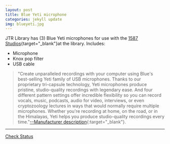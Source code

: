 ```yaml
---
layout: post
title: Blue Yeti microphone
categories: jekyll update
img: blueyeti.jpg
---
```


JTR Library has (3) Blue Yeti microphones for use with the [1587 Studios](https://library.depaul.edu/technology/spaces/Pages/Studio-G.aspx){target="_blank"}at the library.
Includes:

* Microphone
* Knox pop filter
* USB cable

> "Create unparalleled recordings with your computer using Blue's best-selling Yeti family of USB microphones. Thanks to our proprietary tri-capsule technology, Yeti microphones produce pristine, studio-quality recordings with legendary ease. And four different pattern settings offer incredible flexibility so you can record vocals, music, podcasts, audio for video, interviews, or even cryptozoology lectures in ways that would normally require multiple microphones. Whether you're recording at home, on the road, or in the Himalayas, Yeti helps you produce studio-quality recordings every time."[--Manufacturer description](https://www.bluedesigns.com/products/yeti/){:target="_blank"}. 
___
<a href="https://vufind.carli.illinois.edu/vf-dpu/Record/dpu_1255807" target="_blank" class="btn btn-primary btn-lg">Check Status</a>
